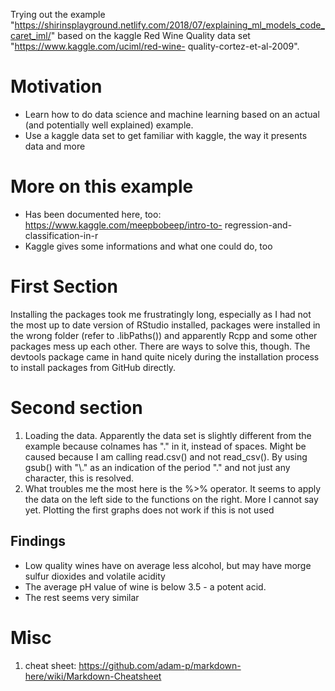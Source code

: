 Trying out the example 
"https://shirinsplayground.netlify.com/2018/07/explaining_ml_models_code_caret_iml/" 
based on the kaggle Red Wine Quality data set "https://www.kaggle.com/uciml/red-wine-
quality-cortez-et-al-2009".

# Motivation
- Learn how to do data science and machine learning based on an actual (and 
potentially well explained) example.
- Use a kaggle data set to get familiar with kaggle, the way it presents data and more

# More on this example
- Has been documented here, too: https://www.kaggle.com/meepbobeep/intro-to-
regression-and-classification-in-r
- Kaggle gives some informations and what one could do, too

# First Section
Installing the packages took me frustratingly long, especially as I had not the most 
up to date version of RStudio installed, packages were installed in the wrong folder 
(refer to .libPaths()) and apparently Rcpp and some other packages mess up each other. 
There are ways to solve this, though. The devtools package came in hand quite nicely 
during the installation process to install packages from GitHub directly.

# Second section
1. Loading the data. Apparently the data set is slightly different from the example 
because colnames has "." in it, instead of spaces. Might be caused because I am 
calling read.csv() and not read_csv(). By using gsub() with "\\." as an indication of 
the period "." and not just any character, this is resolved.
2. What troubles me the most here is the %>% operator. It seems to apply the data on 
the left side to the functions on the right. More I cannot say yet. Plotting the first 
graphs does not work if this is not used

## Findings
- Low quality wines have on average less alcohol, but may have morge sulfur dioxides 
and volatile acidity
- The average pH value of wine is below 3.5 - a potent acid.
- The rest seems very similar

# Misc
1.  cheat sheet: https://github.com/adam-p/markdown-here/wiki/Markdown-Cheatsheet